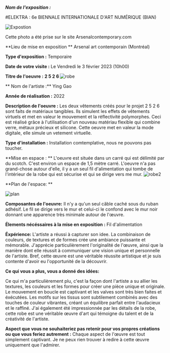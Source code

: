 ***Nom de l'exposition :***

#ELEKTRA : 6e BIENNALE INTERNATIONALE D'ART NUMÉRIQUE (BIAN)

![Expostion](medias/exposition.png)

Cette photo a été prise sur le site Arsenalcontemporary.com

**Lieu de mise en exposition **
Arsenal art contemporain (Montréal)

<b>Type d'exposition :</b>
Temporaire 


**Date de votre visite :**
Le Vendredi le 3 février 2023 (10h00)


**Titre de l'oeuvre :**
<b> 2 5 2 6 </b> 
<img src="https://github.com/ikramert/h23_v13_inspirations_rataikrame/medias/robe_mouvement.jpg" alt="robe">


** Nom de l'artiste :**
Ying Gao


**Année de réalisation :**
2022


**Description de l'oeuvre :**
Les deux vêtements créés pour le projet 2 5 2 6 sont faits de matériaux tangibles. Ils simulent les effets de vêtements virtuels et met  en valeur le mouvement et la réflectivité polymorphes. Ceci est réalisé grâce à l'utilisation d'un nouveau matériau flexible qui combine verre, métaux précieux et silicone. Cette oeuvre met en valeur la mode digitale, elle simule un vetement virtuelle.


**Type d'installation :**
Installation comtemplative, nous ne pouvons pas toucher.


**Mise en espace : **
L'oeuvre est située dans un carré qui est délimité par du scotch. C'est environ un espace de 1,5 mètre carré. L'oeuvre n'a pas grand-chose autour d'elle, il y a un seul fil d'alimentation qui tombe de l'intérieur de la robe qui est sécurise et qui se dirige vers me mur.
<img src="https://github.com/ikramert/h23_v13_inspirations_rataikrame/medias/robe_valves_mouvement.jpg" alt="robe2">

**Plan de l'espace: **

<img src="https://github.com/ikramert/h23_v13_inspirations_rataikrame/medias/plan.png" alt="plan">

**Composantes de l'oeuvre:**
Il n'y a qu'un seul câble caché sous du ruban adhésif. Le fil se dirige vers le mur et celui-ci le confond avec le mur noir donnant une apparence très minimale autour de l'œuvre.

**Élements nécéssaires à la mise en exposition :**
Fil d'alimentation 








**Éxpérience:**
L'artiste a réussi à capturer son idee. La combinaison de couleurs, de textures et de formes crée une ambiance puissante et mémorable. J'apprécie particulièrement l'originalité de l'œuvre, ainsi que la manière dont elle réussit à communiquer une vision unique et personnelle de l'artiste. Bref, cette œuvre est une véritable réussite artistique et je suis contente d'avoir eu l'opportunité de la découvrir.

**Ce qui vous a plus, vous a donné des idées:**

Ce qui m'a particulièrement plu, c'est la façon dont l'artiste a su allier les textures, les couleurs et les formes pour créer une pièce unique et originale. Le mouvement en boucle est captivant et les valves sont très bien faites et éxécutées. Les motifs sur les tissus sont subtilement combinés avec des touches de couleur vibrantes, créant un équilibre parfait entre l'audacieux et le raffiné. J'ai également été impressionnée par les détails de la robe, cette robe est une véritable œuvre d'art qui témoigne du talent et de la créativité de l'artiste.

**Aspect que vous ne souhaiteriez pas retenir pour vos propres créations ou que vous feriez autrement :**
Chaque aspect de l'œuvre est tout simplement captivant. Je ne peux rien trouver à redire à cette œuvre uniquement que l'admirer.
